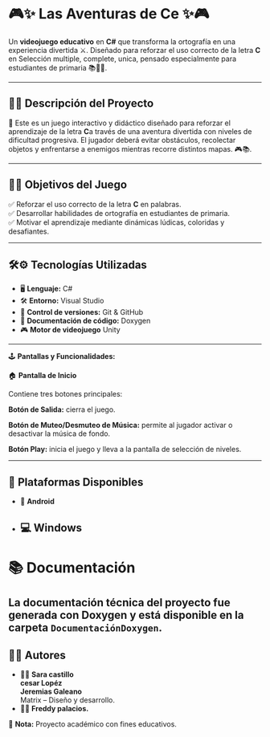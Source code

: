 # 🎮✨ Las Aventuras de Ce ✨🎮

Un **videojuego educativo** en **C#** que transforma la ortografía en una experiencia divertida ⚔️. Diseñado para reforzar el uso correcto de la letra **C** en  Selección multiple, complete, unica, pensado especialmente para estudiantes de primaria 📚👦👧.

---

## 📖💡 Descripción del Proyecto

🌟 Este es un juego interactivo y didáctico diseñado para reforzar el aprendizaje de la letra **C**a través de una aventura divertida con niveles de dificultad progresiva. El jugador deberá evitar obstáculos, recolectar objetos y enfrentarse a enemigos mientras recorre distintos mapas.
 🎮📚.

---

## 🎯🚀 Objetivos del Juego

✅ Reforzar el uso correcto de la letra **C** en palabras.  
✅ Desarrollar habilidades de ortografía en estudiantes de primaria.  
✅ Motivar el aprendizaje mediante dinámicas lúdicas, coloridas y desafiantes.  

---

## 🛠️⚙️ Tecnologías Utilizadas

- 🖥️ **Lenguaje:** C#
- 🛠️ **Entorno:** Visual Studio
- 🔗 **Control de versiones:** Git & GitHub
- 📄 **Documentación de código:** Doxygen
- 🎮 **Motor de videojuego** Unity

---


🕹 **Pantallas y Funcionalidades:**

🏠 **Pantalla de Inicio**

Contiene tres botones principales:

**Botón de Salida:** cierra el juego.

**Botón de Muteo/Desmuteo de Música:** permite al jugador activar o desactivar la música de fondo.

**Botón Play:** inicia el juego y lleva a la pantalla de selección de niveles.  

-------------  

## 📱 Plataformas Disponibles

- 📱 **Android**
- 💻 **Windows**
  ------------
  
# 📚 Documentación

La documentación técnica del proyecto fue generada con **Doxygen** y está disponible en la carpeta `DocumentaciónDoxygen`.  
------------  
## 👩‍💻 Autores

- 👩‍🎨 **Sara castillo**  
        **cesar Lopéz**  
        **Jeremias Galeano**  
 Matrix – Diseño y desarrollo.  
- 👨‍💻 **Freddy palacios.**

📢 **Nota:** Proyecto académico con fines educativos.
